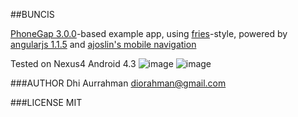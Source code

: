 ##BUNCIS

[PhoneGap 3.0.0]('http://phonegap.com')-based example app, using [fries]('http://jaunesarmiento.me/fries/')-style, powered by [angularjs 1.1.5]('http://code.angularjs.org/1.1.5/') and [ajoslin's mobile navigation]('http://ajoslin.github.io/angular-mobile-nav')

Tested on Nexus4 Android 4.3
![image](http://i.cloudup.com/156sLDKWce.png)
![image](http://i.cloudup.com/6E3DYfIynU.png)

###AUTHOR
Dhi Aurrahman <diorahman@gmail.com>

###LICENSE
MIT
